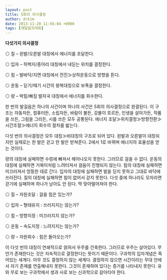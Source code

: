```yaml
---
layout: post
title: 5회의 의사결정
author: drkim
date: 2013-11-20 11:56:04 +0900
tags: [깨달음의대화]
---
```

  


**다섯가지 의사결정**

  


◎ 질 – 왼발/오른발 대칭에서 에너지를 조달한다.  
      
◎ 입자 – 허벅지/종아리 대칭에서 내딛는 위치를 결정한다.  
      
◎ 힘 – 발바닥/지면 대칭에서 전진≫상하운동으로 방향을 튼다.  
      
◎ 운동 – 딛기/떼기 시간의 왕복대칭으로 보폭을 결정한다.  
      
◎ 량 – 박힘/빠짐 발자국 대칭에서 에너지를 회수한다. 

  


한 번의 발걸음은 하나의 사건이며 하나의 사건은 5회의 의사결정으로 완결된다. 이 구조는 자동차든, 컴퓨터든, 소립자든, 바람이 불든, 강물이 흐르든, 인생을 살아가든, 작품을 쓰든, 그림을 그리든, 시를 쓰든 모두 공통된다. 에너지 조달≫위치결정≫방향전환≫시간조절≫에너지 회수의 절차를 밟는다. 

  


다섯 번의 의사결정은 모두 대칭≫비대칭의 구조로 되어 있다. 왼발과 오른발이 대칭되지만 실제로는 한 발은 걷고 한 발은 받쳐준다. 2에서 1로 바뀌며 에너지의 효율성을 얻는 것이다.

  


량의 대칭에 실패하면 수렁에 빠져서 헤어나오지 못한다. 그러므로 걸을 수 없다. 운동의 대칭에 실패하면 거북이처럼 느려터져서 걸음이 진행되지 않는다. 힘의 대칭에 실패하면 미끄러져서 엉뚱한 데로 간다. 입자의 대칭에 실패하면 발을 딛지 못하고 그대로 바닥에 쓰러진다. 질의 대칭에 실패하면 힘이 없어서 걷지 못한다. 다섯 중에 하나라도 모자라면 걷기에 실패하며 하나가 남아도 안 된다. 딱 맞아떨어져야 한다.

  


◎ 질 – 자원조달 : 걸을 힘은 있는가?  
      
◎ 입자 – 형태유지 : 쓰러지지는 않는가?  
      
◎ 힘 – 방향지정 : 미끄러지지 않는가?  
      
◎ 운동 – 속도지정 : 느려지지는 않는가?  
      
◎ 량 – 자원회수 : 힘은 돌아오는가? 

 이 다섯 번의 대칭이 연쇄적으로 얽혀서 우주를 건축한다. 그러므로 우주는 살아있다. 무언가 존재한다는 것은 지속적으로 결정한다는 뜻이기 때문이다. 구과학의 입자개념은 죽어있는 세계다. 아무 것도 결정하지 않는 세계다. 결정하지 않으면 시간이라는 무대 안에서 자기 존재를 연출해내지 못한다. 그것이 존재하여 있다는 증거를 나타내지 못한다. 유와 무로 보는 구과학에서 생과 사로 보는 신과학으로 갈아타야 한다.